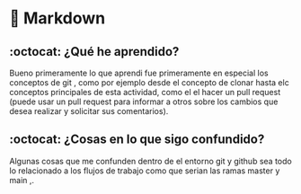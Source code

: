 # :wave: Markdown

## :octocat: ¿Qué he aprendido?

Bueno primeramente lo que aprendi fue primeramente en especial los conceptos de git , como por ejemplo desde el concepto de clonar hasta elc conceptos principales
de esta actividad, como el el hacer un pull request  (puede usar un pull request para informar a otros sobre los cambios que desea realizar y solicitar sus
comentarios).



## :octocat: ¿Cosas en lo que sigo confundido?

Algunas cosas que me confunden dentro de el entorno git y github sea todo lo relacionado a los flujos de trabajo como que serian las ramas master y main ,.



